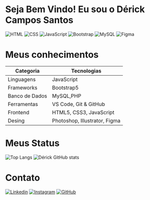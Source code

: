 # Seja Bem Vindo! Eu sou o Dérick Campos Santos


![HTML](https://img.shields.io/badge/HTML5-E34F26?style=for-the-badge&logo=html5&logoColor=white) ![CSS](https://img.shields.io/badge/CSS3-1572B6?style=for-the-badge&logo=css3&logoColor=white) ![JavaScript](https://img.shields.io/badge/JavaScript-F7DF1E?style=for-the-badge&logo=JavaScript&logoColor=white) ![Bootstrap](https://img.shields.io/badge/Bootstrap-563D7C?style=for-the-badge&logo=bootstrap&logoColor=white) ![MySQL](https://img.shields.io/badge/MySQL-005C84?style=for-the-badge&logo=mysql&logoColor=white) ![Figma](https://img.shields.io/badge/Figma-F24E1E?style=for-the-badge&logo=figma&logoColor=white) 



# Meus conhecimentos
 
| Categoria         | Tecnologias                              |  
|-------------------|------------------------------------------|     
| Linguagens        | JavaScript                               |
| Frameworks        | Bootstrap5                               |
| Banco de Dados    | MySQL,PHP                                |
| Ferramentas       | VS Code, Git & GitHub                    |
| Frontend          | HTML5, CSS3, JavaScript                  |
| Desing            | Photoshop, Illustrator, Figma            |


# Meus Status

 ![Top Langs](https://github-readme-stats.vercel.app/api/top-langs/?username=anuraghazra&layout=compact&theme=transparent)
![Dérick GitHub stats](https://github-readme-stats.vercel.app/api?username=Derickcsantos&show_icons=true&theme=transparent)


# Contato

[![Linkedin](https://img.shields.io/badge/LinkedIn-0077B5?style=for-the-badge&logo=linkedin&logoColor=white)](https://www.linkedin.com/in/derickcampossantos/) [![Instagram](https://img.shields.io/badge/Instagram-E4405F?style=for-the-badge&logo=instagram&logoColor=white)](https://www.instagram.com/derick_professional) [![GitHub](https://img.shields.io/badge/GitHub-100000?style=for-the-badge&logo=github&logoColor=white)](https://github.com/derickcsantos) 
<!---
Derickcsantos/Derickcsantos is a ✨ special ✨ repository because its `README.md` (this file) appears on your GitHub profile.
You can click the Preview link to take a look at your changes.
--->
